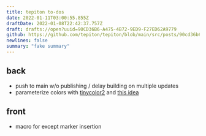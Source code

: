 ```yaml
---
title: tepiton to-dos
date: 2022-01-11T03:00:55.855Z
draftDate: 2022-01-08T22:42:37.757Z
draft: drafts://open?uuid=90CD36B6-A475-4B72-9ED9-F27ED62A9779
github: https://github.com/tepiton/tepiton/blob/main/src/posts/90cd36b6-a475-4b72-9ed9-f27ed62a9779.md
newlines: false
summary: "fake summary"
---
```

## back
- push to main w/o publishing / delay building on multiple updates
- parameterize colors with
  [tinycolor2](https://github.com/bgrins/TinyColor) and
  [this idea](https://eager.io/blog/communicating-between-javascript-and-css-with-css-variables/)

## front
- macro for except marker insertion
